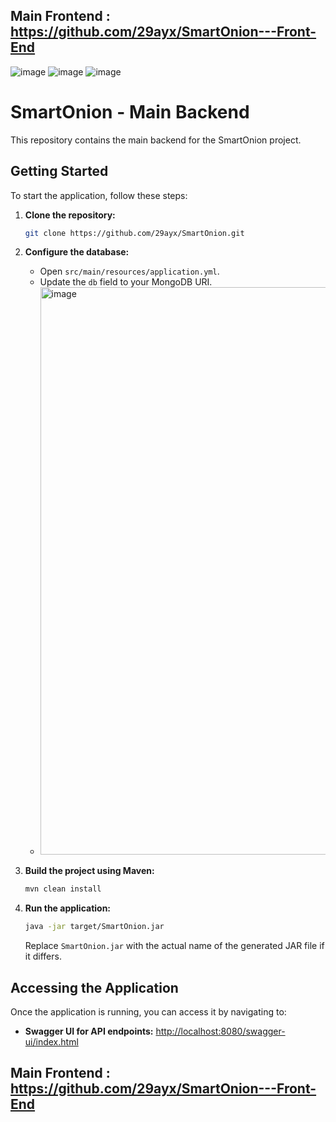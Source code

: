 ## Main Frontend : https://github.com/29ayx/SmartOnion---Front-End

![image](https://github.com/29ayx/SmartOnion/assets/63330200/e58a3f8b-0b8a-4bdd-9674-dd3f39e8c09d)
![image](https://github.com/29ayx/SmartOnion/assets/63330200/af91e79a-dd69-42be-a2bf-72d9b2c1a3d7)
![image](https://github.com/29ayx/SmartOnion/assets/63330200/7199f6f0-5770-4a2b-9ce7-8441b508f2ad)


# SmartOnion - Main Backend

This repository contains the main backend for the SmartOnion project.

## Getting Started

To start the application, follow these steps:

1. **Clone the repository:**
    ```sh
    git clone https://github.com/29ayx/SmartOnion.git
    ```

2. **Configure the database:**
    - Open `src/main/resources/application.yml`.
    - Update the `db` field to your MongoDB URI.
    - <img width="908" alt="image" src="https://github.com/29ayx/SmartOnion/assets/63330200/31de64f0-ea5c-475e-b7a4-e95886e3d458">


3. **Build the project using Maven:**
    ```sh
    mvn clean install
    ```

4. **Run the application:**
    ```sh
    java -jar target/SmartOnion.jar
    ```
    Replace `SmartOnion.jar` with the actual name of the generated JAR file if it differs.

## Accessing the Application

Once the application is running, you can access it by navigating to:

- **Swagger UI for API endpoints:** [http://localhost:8080/swagger-ui/index.html](http://localhost:8080/swagger-ui/index.html)
## Main Frontend : https://github.com/29ayx/SmartOnion---Front-End


